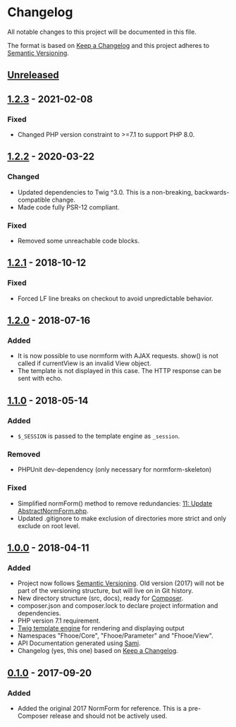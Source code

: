 # Changelog
All notable changes to this project will be documented in this file.

The format is based on [Keep a Changelog](http://keepachangelog.com/en/1.0.0/)
and this project adheres to [Semantic Versioning](http://semver.org/spec/v2.0.0.html).

## [Unreleased]

## [1.2.3] - 2021-02-08

### Fixed
- Changed PHP version constraint to >=7.1 to support PHP 8.0.

## [1.2.2] - 2020-03-22
### Changed
- Updated dependencies to Twig ^3.0. This is a non-breaking, backwards-compatible change.
- Made code fully PSR-12 compliant.

### Fixed
- Removed some unreachable code blocks.

## [1.2.1] - 2018-10-12
### Fixed
- Forced LF line breaks on checkout to avoid unpredictable behavior.

## [1.2.0] - 2018-07-16
### Added
- It is now possible to use normform with AJAX requests. show() is not called if currentView is an invalid View object.
- The template is not displayed in this case. The HTTP response can be sent with echo.

## [1.1.0] - 2018-05-14
### Added
- `$_SESSION` is passed to the template engine as `_session`.

### Removed
- PHPUnit dev-dependency (only necessary for normform-skeleton)

### Fixed
- Simplified normForm() method to remove redundancies: [11: Update AbstractNormForm.php](https://github.com/Digital-Media/normform/pull/11).
- Updated .gitignore to make exclusion of directories more strict and only exclude on root level.

## [1.0.0] - 2018-04-11
### Added
- Project now follows [Semantic Versioning](http://semver.org/spec/v2.0.0.html). Old version (2017) will not be part of the versioning structure, but will live on in Git history.
- New directory structure (src, docs), ready for [Composer](https://getcomposer.org/).
- composer.json and composer.lock to declare project information and dependencies.
- PHP version 7.1 requirement.
- [Twig template engine](https://github.com/twigphp/Twig) for rendering and displaying output
- Namespaces "Fhooe/Core", "Fhooe/Parameter" and "Fhooe/View".
- API Documentation generated using [Sami](https://github.com/FriendsOfPHP/Sami). 
- Changelog (yes, this one) based on [Keep a Changelog](http://keepachangelog.com/en/1.0.0/).

## [0.1.0] - 2017-09-20
### Added
- Added the original 2017 NormForm for reference. This is a pre-Composer release and should not be actively used.

[Unreleased]: https://github.com/Digital-Media/normform/compare/v1.2.3...HEAD
[1.2.3]: https://github.com/Digital-Media/normform/compare/v1.2.2...v1.2.3
[1.2.2]: https://github.com/Digital-Media/normform/compare/v1.2.1...v1.2.2
[1.2.1]: https://github.com/Digital-Media/normform/compare/v1.2.0...v1.2.1
[1.2.0]: https://github.com/Digital-Media/normform/compare/v1.1.0...v1.2.0
[1.1.0]: https://github.com/Digital-Media/normform/compare/v1.0.0...v1.1.0
[1.0.0]: https://github.com/Digital-Media/normform/compare/v0.1.0...v1.0.0
[0.1.0]: https://github.com/Digital-Media/normform/releases/tag/v0.1.0
